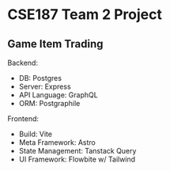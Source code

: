 # CSE187 Team 2 Project
## Game Item Trading

Backend:
- DB: Postgres
- Server: Express
- API Language: GraphQL
- ORM: Postgraphile

Frontend:
- Build: Vite
- Meta Framework: Astro
- State Management: Tanstack Query
- UI Framework: Flowbite w/ Tailwind
